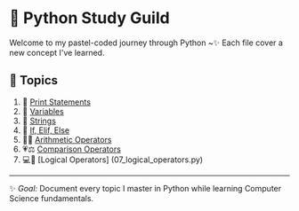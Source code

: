 # 🩷 Python Study Guild

Welcome to my pastel-coded journey through Python ~✨
Each file cover a new concept I've learned. 

## 🌸 Topics
1. 🩷 [Print Statements](01_print_statements.py)
2. 💛 [Variables](02_variables.py)
3. 🩵 [Strings](03_strings.py)
4. 💜 [If, Elif, Else](04_If_Elif_Else.py)
5. 🩷🧮 [Arithmetic Operators](05_operators_arithmetic.py)
6. 💗⚖️ [Comparison Operators](06_comparison_operators.py)
7. 💻💖 [Logical Operators] (07_logical_operators.py)

---



✨ *Goal:* Document every topic I master in Python while learning Computer Science fundamentals.
